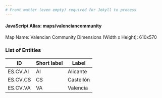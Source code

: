 ```yaml
---
# Front matter (even empty) required for Jekyll to process
---
```


#### JavaScript Alias: maps/valenciancommunity

Map Name: Valencian Community
Dimensions (Width x Height): 610x570





### List of Entities

ID | Short label | Label
---|---|---|
ES.CV.AI | AI | Alicante
ES.CV.CS | CS | Castellón
ES.CV.VA | VA | Valencia